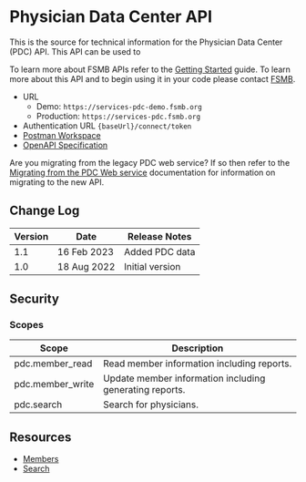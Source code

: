 # Physician Data Center API

This is the source for technical information for the Physician Data Center (PDC) API. This API can be used to

To learn more about FSMB APIs refer to the [Getting Started](https://github.com/fsmb/api-docs) guide. To learn more about this API and to begin using it in your code please contact [FSMB](mailto:pdc@fsmb.org).

- URL
  - Demo: `https://services-pdc-demo.fsmb.org`
  - Production: `https://services-pdc.fsmb.org`
- Authentication URL `{baseUrl}/connect/token`
- [Postman Workspace](https://www.postman.com/crimson-shadow-2749/workspace/public-fsmb/collection/1384052-02136600-b1c0-4c59-be37-8297eb08e185)
- [OpenAPI Specification](https://services-pdc-demo.fsmb.org/swagger/v1/swagger.json)

Are you migrating from the legacy PDC web service? If so then refer to the [Migrating from the PDC Web service](docs/migration-webservice.md) documentation for information on migrating to the new API.

## Change Log

| Version | Date | Release Notes |
| - | - | - |
| 1.1 | 16 Feb 2023 | Added PDC data |
| 1.0 | 18 Aug 2022 | Initial version |

## Security

### Scopes

| Scope | Description |
| - | - |
| pdc.member_read | Read member information including reports. |
| pdc.member_write | Update member information including generating reports. |
| pdc.search | Search for physicians. |

## Resources

- [Members](docs/members-v1/readme.md)
- [Search](docs/search-v1/readme.md)
